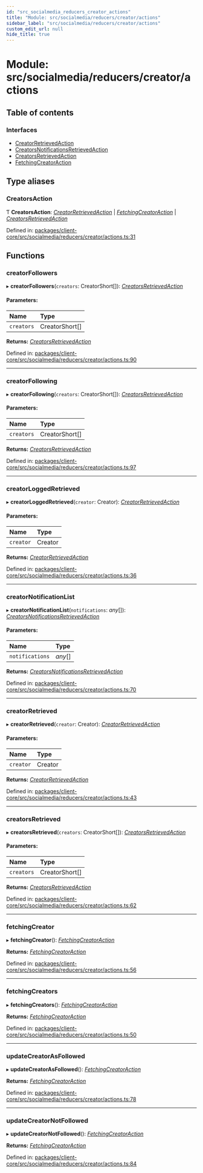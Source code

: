 ```yaml
---
id: "src_socialmedia_reducers_creator_actions"
title: "Module: src/socialmedia/reducers/creator/actions"
sidebar_label: "src/socialmedia/reducers/creator/actions"
custom_edit_url: null
hide_title: true
---
```


# Module: src/socialmedia/reducers/creator/actions

## Table of contents

### Interfaces

- [CreatorRetrievedAction](../interfaces/src_socialmedia_reducers_creator_actions.creatorretrievedaction.md)
- [CreatorsNotificationsRetrievedAction](../interfaces/src_socialmedia_reducers_creator_actions.creatorsnotificationsretrievedaction.md)
- [CreatorsRetrievedAction](../interfaces/src_socialmedia_reducers_creator_actions.creatorsretrievedaction.md)
- [FetchingCreatorAction](../interfaces/src_socialmedia_reducers_creator_actions.fetchingcreatoraction.md)

## Type aliases

### CreatorsAction

Ƭ **CreatorsAction**: [*CreatorRetrievedAction*](../interfaces/src_socialmedia_reducers_creator_actions.creatorretrievedaction.md) \| [*FetchingCreatorAction*](../interfaces/src_socialmedia_reducers_creator_actions.fetchingcreatoraction.md) \| [*CreatorsRetrievedAction*](../interfaces/src_socialmedia_reducers_creator_actions.creatorsretrievedaction.md)

Defined in: [packages/client-core/src/socialmedia/reducers/creator/actions.ts:31](https://github.com/xr3ngine/xr3ngine/blob/716a06460/packages/client-core/src/socialmedia/reducers/creator/actions.ts#L31)

## Functions

### creatorFollowers

▸ **creatorFollowers**(`creators`: CreatorShort[]): [*CreatorsRetrievedAction*](../interfaces/src_socialmedia_reducers_creator_actions.creatorsretrievedaction.md)

#### Parameters:

Name | Type |
:------ | :------ |
`creators` | CreatorShort[] |

**Returns:** [*CreatorsRetrievedAction*](../interfaces/src_socialmedia_reducers_creator_actions.creatorsretrievedaction.md)

Defined in: [packages/client-core/src/socialmedia/reducers/creator/actions.ts:90](https://github.com/xr3ngine/xr3ngine/blob/716a06460/packages/client-core/src/socialmedia/reducers/creator/actions.ts#L90)

___

### creatorFollowing

▸ **creatorFollowing**(`creators`: CreatorShort[]): [*CreatorsRetrievedAction*](../interfaces/src_socialmedia_reducers_creator_actions.creatorsretrievedaction.md)

#### Parameters:

Name | Type |
:------ | :------ |
`creators` | CreatorShort[] |

**Returns:** [*CreatorsRetrievedAction*](../interfaces/src_socialmedia_reducers_creator_actions.creatorsretrievedaction.md)

Defined in: [packages/client-core/src/socialmedia/reducers/creator/actions.ts:97](https://github.com/xr3ngine/xr3ngine/blob/716a06460/packages/client-core/src/socialmedia/reducers/creator/actions.ts#L97)

___

### creatorLoggedRetrieved

▸ **creatorLoggedRetrieved**(`creator`: Creator): [*CreatorRetrievedAction*](../interfaces/src_socialmedia_reducers_creator_actions.creatorretrievedaction.md)

#### Parameters:

Name | Type |
:------ | :------ |
`creator` | Creator |

**Returns:** [*CreatorRetrievedAction*](../interfaces/src_socialmedia_reducers_creator_actions.creatorretrievedaction.md)

Defined in: [packages/client-core/src/socialmedia/reducers/creator/actions.ts:36](https://github.com/xr3ngine/xr3ngine/blob/716a06460/packages/client-core/src/socialmedia/reducers/creator/actions.ts#L36)

___

### creatorNotificationList

▸ **creatorNotificationList**(`notifications`: *any*[]): [*CreatorsNotificationsRetrievedAction*](../interfaces/src_socialmedia_reducers_creator_actions.creatorsnotificationsretrievedaction.md)

#### Parameters:

Name | Type |
:------ | :------ |
`notifications` | *any*[] |

**Returns:** [*CreatorsNotificationsRetrievedAction*](../interfaces/src_socialmedia_reducers_creator_actions.creatorsnotificationsretrievedaction.md)

Defined in: [packages/client-core/src/socialmedia/reducers/creator/actions.ts:70](https://github.com/xr3ngine/xr3ngine/blob/716a06460/packages/client-core/src/socialmedia/reducers/creator/actions.ts#L70)

___

### creatorRetrieved

▸ **creatorRetrieved**(`creator`: Creator): [*CreatorRetrievedAction*](../interfaces/src_socialmedia_reducers_creator_actions.creatorretrievedaction.md)

#### Parameters:

Name | Type |
:------ | :------ |
`creator` | Creator |

**Returns:** [*CreatorRetrievedAction*](../interfaces/src_socialmedia_reducers_creator_actions.creatorretrievedaction.md)

Defined in: [packages/client-core/src/socialmedia/reducers/creator/actions.ts:43](https://github.com/xr3ngine/xr3ngine/blob/716a06460/packages/client-core/src/socialmedia/reducers/creator/actions.ts#L43)

___

### creatorsRetrieved

▸ **creatorsRetrieved**(`creators`: CreatorShort[]): [*CreatorsRetrievedAction*](../interfaces/src_socialmedia_reducers_creator_actions.creatorsretrievedaction.md)

#### Parameters:

Name | Type |
:------ | :------ |
`creators` | CreatorShort[] |

**Returns:** [*CreatorsRetrievedAction*](../interfaces/src_socialmedia_reducers_creator_actions.creatorsretrievedaction.md)

Defined in: [packages/client-core/src/socialmedia/reducers/creator/actions.ts:62](https://github.com/xr3ngine/xr3ngine/blob/716a06460/packages/client-core/src/socialmedia/reducers/creator/actions.ts#L62)

___

### fetchingCreator

▸ **fetchingCreator**(): [*FetchingCreatorAction*](../interfaces/src_socialmedia_reducers_creator_actions.fetchingcreatoraction.md)

**Returns:** [*FetchingCreatorAction*](../interfaces/src_socialmedia_reducers_creator_actions.fetchingcreatoraction.md)

Defined in: [packages/client-core/src/socialmedia/reducers/creator/actions.ts:56](https://github.com/xr3ngine/xr3ngine/blob/716a06460/packages/client-core/src/socialmedia/reducers/creator/actions.ts#L56)

___

### fetchingCreators

▸ **fetchingCreators**(): [*FetchingCreatorAction*](../interfaces/src_socialmedia_reducers_creator_actions.fetchingcreatoraction.md)

**Returns:** [*FetchingCreatorAction*](../interfaces/src_socialmedia_reducers_creator_actions.fetchingcreatoraction.md)

Defined in: [packages/client-core/src/socialmedia/reducers/creator/actions.ts:50](https://github.com/xr3ngine/xr3ngine/blob/716a06460/packages/client-core/src/socialmedia/reducers/creator/actions.ts#L50)

___

### updateCreatorAsFollowed

▸ **updateCreatorAsFollowed**(): [*FetchingCreatorAction*](../interfaces/src_socialmedia_reducers_creator_actions.fetchingcreatoraction.md)

**Returns:** [*FetchingCreatorAction*](../interfaces/src_socialmedia_reducers_creator_actions.fetchingcreatoraction.md)

Defined in: [packages/client-core/src/socialmedia/reducers/creator/actions.ts:78](https://github.com/xr3ngine/xr3ngine/blob/716a06460/packages/client-core/src/socialmedia/reducers/creator/actions.ts#L78)

___

### updateCreatorNotFollowed

▸ **updateCreatorNotFollowed**(): [*FetchingCreatorAction*](../interfaces/src_socialmedia_reducers_creator_actions.fetchingcreatoraction.md)

**Returns:** [*FetchingCreatorAction*](../interfaces/src_socialmedia_reducers_creator_actions.fetchingcreatoraction.md)

Defined in: [packages/client-core/src/socialmedia/reducers/creator/actions.ts:84](https://github.com/xr3ngine/xr3ngine/blob/716a06460/packages/client-core/src/socialmedia/reducers/creator/actions.ts#L84)
